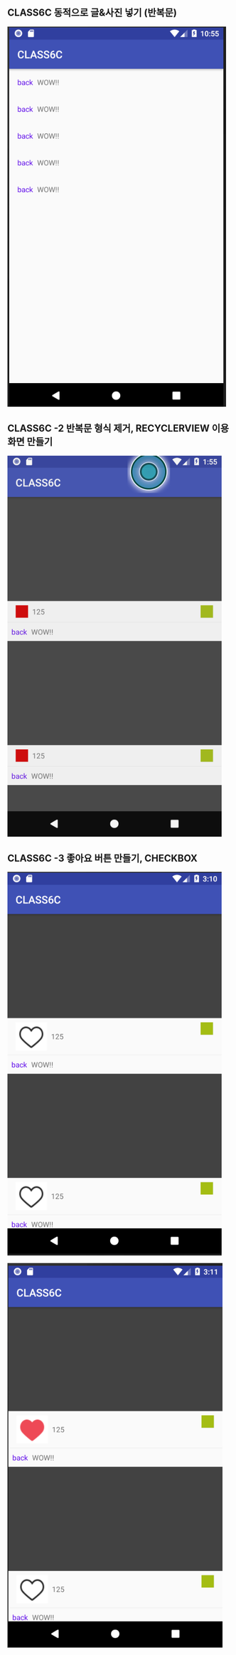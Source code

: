 ## CLASS6C 동적으로 글&사진 넣기 (반복문)

![study](./dynamicFor.png)


## CLASS6C -2 반복문 형식 제거, RECYCLERVIEW 이용 화면 만들기

![study](./recyclerView.png)


## CLASS6C -3 좋아요 버튼 만들기,  CHECKBOX 


![study](./likeClickFalse.png)

![study](./likeClickTrue.png)
